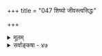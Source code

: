 +++
title = "047 शिष्यो जीवस्त्वसिद्धः"

+++
<details><summary>मूलम्</summary>

शिष्यो जीवस्त्वसिद्धः किमु तव यदि वा भ्रान्तिसिद्धो मितो वा नासिद्धायोपदेशो भ्रमविषयमितौ नोपदेशार्हताऽस्य ।  
भेदेनैक्येन वाऽन्त्यः कथमुपदिशतु ज्ञातभेदोऽप्यभेदं तादात्म्ये जागरूके सति किमुपदिशेत्स्वात्मने तद्विदे सः ॥ ४७ ॥
</details>

<details><summary>सर्वाङ्कषा - ४७</summary>

निर्विशेषाद्वैतवादे उपदेशानुपपत्तिः पूर्वमेव ( श्लो. 14 ) प्रतिपादिता । परन्तु तत्रैकात्म्यवादे शिष्यदृष्ट्या सा प्रतिपादिता । इदानीं तु 'तत्त्वमसि' इत्यादिमहावाक्यश्रवणप्रसक्त्या, **सर्वप्रकारेणापि** = उपदेशकदृष्ट्यापि उपदेशस्यानुपपत्तिः प्रदर्श्यते - शिष्य इत्यादिना । **तव** = ब्रह्मव्यतिरिक्तमिथ्यात्ववादिनः त्वन्मत इति यावत् । अथवा **तव** = ऐकात्म्यवादमुपदेष्टुः गुरोः तव तु **शिष्यः** = उपदेश्यः जीवः, किमु **असिद्धः** = न वर्तते ? उत वर्तते ? 'किम' इति 'किम्' इति समानार्थकम् । वर्तत इति पक्षेऽपि, यदि भ्रान्तिसिद्धो वा, उत मितः प्रमाणसिद्धो वा? भारतीयसंस्कृतौ गुरुशिष्यभावः सर्वसंमतः । ब्रह्मव्यतिरिक्तं सर्व मिथ्येति वादे, एकस्यैव आत्मनः वर्तमानत्वात्, कः ? कस्मै उपदिशति ? इति वक्तव्यम् । शिष्यः कश्चिन्नास्त्येवेति प्रथमपक्षे, **असिद्धाय** = अविद्यमानाय शिष्याय उपदेशः न संभवति । भ्रान्तिसिद्ध इति द्वितीयपक्षे – 'भ्रान्तिसिद्धः जीवः, न वास्तविकः' इति ज्ञानम् उपदेष्टुः गुरोः अस्ति, न वा? नास्तीति चेत्, **अस्य** = गुरोः उपदेशार्हता उपदेशकरणायार्हता **न** =न स्यात्, गुरोरज्ञानित्वात् । अस्ति चेत्, भ्रमविषयमितौ भ्रान्तिविषयस्य प्रमितौ जातायाम्, शिष्यः वस्तुतो नास्त्येवेति यथार्थज्ञाने जाते, **तदाप्यस्य** = गुरोः उपदेशार्हता **न** =न स्यादेव । एवं शिष्यस्य कल्पितत्वरूपद्वितीयपक्षेऽप्युपदेशानुपपत्तिः । तथा चोपदेश्योऽपि नास्ति, अत एवोपदेष्टापि नास्ति । **अन्त्यः** = तृतीयः कल्पः 'मितो वा?' इत्युक्तः किं भेदेन 



[[274]] 

भेदेनैक्येन वाऽन्त्यः कथमुपदिशतु ज्ञातभेदोऽप्यभेदं 

तादाम्ये जागरूके सति किमुपदिशेत् स्वात्मने तद्विदे सः ॥47॥ 

मितः ? उत **ऐक्येन** = अभेदेन मितः ? इति विकल्पः । ' अन्त्ये' इति पाठे तु, अन्त्ये कल्पे, किं भेदेन मितः ? उताभेदेन इति स्वरसोऽन्वयः । अनयोः **प्रथमपक्षे** = भेदेन मितः इति पक्षे, **ज्ञातभेदोऽपि** = स्वयं भेदमेव सत्यं जानन्नपि गुरुः शिष्याय परम् **अभेदम्** = अप्रामाणिकम् अभेदंम् कथम् उपदिशतु ? एवमुपदिशन् गुरुः द्रोह्येव स्यात् । 'अभेदेन मितः' इति द्वितीयपक्षे – **तादात्म्ये** = स्वस्य शिष्यस्य चैक्ये जागरूके सति तदानीं भासमाने सति **सः** = गुरुः **तद्विदे** = स्वस्यैक्यज्ञाने सति, शिष्यस्य स्वाभिन्नत्वात्, तस्याप्यैक्यज्ञानं जातमेवेति, एैक्यज्ञानवते **स्वात्मने** = स्वाभिन्नाय शिष्याय किम् **उपदिशेत्** = अज्ञानिने खलूपदेशः, न तु ज्ञानिने । अतश्चैकात्म्यवाद उपदेशानुपपत्तिर्दुष्परिहरैव ॥ 



अत्रायं सारसंग्रहः – निर्विशेषाद्वैतवादे सविशेषाद्वैतवादप्रतिकोटिभूते भगवद्भाष्यकारैः बह्व्योऽनुपपत्तयः प्रदर्शिताः । श्रीभाष्ये सप्तविधा वर्णिताः । गीताभाष्ये च उपदेशानुपपत्तिरेका प्रदर्शिता । सात्र समग्राह्याचार्यवर्यैः । इतरास्त्वग्रे तत्र तत्र भविष्यन्ति । निर्विशेषाद्वैतवादिनो हि ब्रह्मविवर्तवादिनः, ऐकात्म्यवादिनः, अहमर्थानात्मत्ववादिनः, मायावादिनः, जगन्मिथ्यावादिनः इत्यादिशब्दैः निर्दिश्यन्ते । ब्रह्मव्यतिरिक्तं सर्वं मिथ्येति ते वदन्ति । एतादृशज्ञानवानेव हि गुरुः, शिष्याय स्वेन सम्यग्ज्ञातं ब्रह्मव्यतिरिक्तमिथ्यात्वमुपदिशतीति वक्तव्यम् । अत्रैवं विकल्पाः समुन्मिषन्ति – ऐकात्म्यवादे एक एवात्मा परमार्थभूतः । द्वितीयस्तु आत्मा नास्त्येव । एवञ्च एक आत्मा गुरुः तत्त्वज्ञानी सिद्धः । द्वितीयः आत्मा शिष्यः वर्तते, न वा? इति विकल्पे, वर्तते इति पक्षे अपसिद्धान्तः स्पष्ट एव। नेति पक्षे द्वितीये, शिष्यस्यैवाभावे, कस्मै तत्त्वमुपदिशेद्गुरुः ? 

THE 

ननु यद्यप्यात्मा एक एव वर्तते । अथापि अविद्यारूपोपाधिवशादितर आत्मानः कल्पिताः वर्तन्त एव । तथा हि श्रुतिः - ' एक एव हि भूतात्मा भूते भूते व्यवस्थितः । एकधा बहुधा चैव दृश्यते जलचन्द्रवत् ॥' (ब.बि.5-12 ) इति । एतदवलम्बनेनैव प्रतिबिम्बजीववादः (श्लो. 15) प्रवृत्तः विवरण प्रस्थानमित्युच्यते । एवमेव 'घटसंवृतमाकाशं लीयमाने घटे तथा । घटो लीयेत चाकाशं तद्वज्जीवो नभोपमः ॥' (ब्र.बि.5-13) इत्येतदवलम्ब्य प्रवृत्तः अवच्छेदवादः भामतीप्रस्थानमित्युच्यते । एवञ्च पक्षद्वयेऽपि कल्पितस्य जीवस्य सत्त्वात्, संगच्छत उपदेश इति चेत् ; कल्पितत्त्वं नाम किम् ? भ्रान्तिकल्पितत्वम् वा, 'धाता यथापूर्वमकल्पयत्' ( तै. ना. 1-13) इत्यादाविव प्रमाणप्रतिपन्नत्वं वा? भ्रान्तिकल्पितत्वपक्षे, उपदेष्टा गुरुः शिष्यं भ्रान्तिकल्पितं जानाति, न वा? न जानाति यदि, अज्ञस्य तस्य कथमुपदेष्टृत्वम्? यदि जानाति, तदा वा कथमुपदेष्टृत्वम्? 'मदन्य आत्मा नास्ति केवलं प्रतिभासः' इति जानन् गुरुः, कथमुपदिशेत् तस्मै ? दर्पणे स्वप्रतिबिम्बं पश्यन् ‘इदं प्रतिभासमात्रम्' इति जानन् कश्चिद्विवेकी प्रतिबिम्बाय किं तत्त्वमुपदिशेत् ? बाधितानुवृत्तिस्तु अंग्रे (274) विमृश्यते । प्रमाणप्रतिपन्नत्वरूप- 

[[275]] 

 

कल्पितत्वपक्षे, किं स्वभिन्नत्वेन प्रतिपन्नः, उताभिन्नत्वेन ? आद्यपक्षे, प्रथममपसिद्धान्तः । जीवभेदस्यानङ्गीकारेण, तस्य प्रमाणप्रतिपन्नत्वानङ्गीकारात् । अस्त्येवास्माकमपि व्यावहारिकप्रमाणप्रमेयादिविभाग इति चेत्; मिथ्यात्वपर्यायस्य व्यावहारिकत्वस्याप्रयोजकत्वात् । यावद्ब्रह्मज्ञानमबाधितत्वाङ्गीकारान्न मिथ्यात्वपर्यायत्वं व्यावहारिकत्वस्येति चेत्, रज्जुसर्पादीनामपि यावद्वाधज्ञानमबाधितत्वात्, सत्यत्वप्रसङ्गः । इष्टमेव तत्; रज्जुसर्पादीनामपि प्रातिभासिकसत्यत्वाङ्गीकारादिति चेत्, तर्हि सत्यत्वम्, मिथ्यात्वं चेति द्वयमपि आपेक्षिकमित्युच्यताम् । तदपीष्टमेवास्माकमिति चेत्, तर्हि जगतः आपेक्षिकमिथ्यात्ववत्, आपेक्षिकसत्यत्वमप्यस्त्येवेति, तदप्युच्यताम् । इष्टमेवैतदपि । अथापि संसारे आसक्तिर्मा भवत्विति, तन्नोच्यत इति चेत्, आगतोऽसि समीचीनं पन्थानम् । सत्यपदार्थः तरतमभावापन्नः इत्यंशः भगवतो रामानुजस्यापि संमत एव . जन्माद्यधिकरणान्ते सत्यपदेन ब्रह्मणः जगद्वैलक्षण्यमुच्यत इत्यभिदधतः । ब्रह्मणि निरुपाधिकं सत्यत्वम्, जगति तु कालदेशाद्युपाधिकृतम् । ततश्च अबाधितत्वंम् सत्यपदप्रवृत्तिनिमित्तम् । तच्च देशकालस्वरूपापेक्षयां ब्रह्मव्यतिरिक्तस्यापि वर्तते । अतः सोपाधिकं सत्यत्वं ब्रह्मव्यतिरिक्तस्य । ब्रह्मणस्तु एतादृशसोपाधिकं सत्यत्वं न, किन्तु निरुपाधिकम् । एतद्दृष्ट्या रामानुजसिद्धान्तेऽपि जगत् असत्यम् । एतच्च ब्रह्मविलक्षणत्वरूपम्, न तु मिथ्यात्वरूपम् । एवञ्च भवद्दृष्ट्यापि व्यावहारिकस्य जगतः ब्रह्मज्ञानबाध्यत्वम्, तत्प्रयुक्तमिथ्यात्वं वा केवलं वार्तम्, ब्रह्मप्राप्तौ 'केन कं पश्येत्' इति त्रिपुटीलयाङ्गीकारात्, व्यर्थम् बाध्यबाधकभावः कस्य? ‘आस्थानिवृत्त्यर्थमवादि बौद्धैः ग्राहंगतास्तत्र कथंचिदन्ये' इति महदसंमतं मार्ग न गच्छेश्चेत्, रक्षितः स्वात्मा कथञ्चित् ॥ 

ननु भवत्सिद्धान्ते चिदचितोर्ब्रह्मशरीरत्वात्, लोके तादृशज्ञानस्य सामान्यजनानामसंभवेन, लोकव्यवहारस्सर्वोऽपि भ्रममूल एव वाच्यः । अतश्च व्यावहारिकी स्थितिरुभयोरपि समानैवेति को विशेष इति चेत्, न हि वस्तुनि विद्यमानं सर्वमप्येकेन प्रमाणेन क्रोडीकर्तुं शक्यम् । चक्षुरिन्द्रियं हि रूपादिग्रहणमात्रसमर्थम्, न तु स्पर्शादिग्रहणसमर्थम् । तावता चाक्षुषं ज्ञानमप्रमा भवेत्किम् ? भवन्मते तु सर्व भ्रम एवेत्युच्यते । 

S अकृत्स्नग्रहणमन्यत्, अन्यथाग्रहणमन्यत् । अकृत्स्नग्रहणं नाप्रमा, अन्यथाग्रहणं त्वप्रमैवेति न पक्षद्वयसाम्यम् ॥ 

। । 



वस्तुतस्तु – 'आस्थानिवृत्त्यर्थमवादि बौद्धैः' इति बौद्धोक्तक्षणिकत्वविज्ञानव्यतिरिक्तमिथ्यात्वसर्वशून्यवादा अपि राजसप्रकृतीनां जगत्यासक्तिनिवृत्त्यर्थमेवोपदिष्टा इति आरम्भकालिकी बौद्धानां वैज्ञानिकी स्थितिरित्यादिकं समये विमृश्यते विस्तरेण ॥ 

विज्ञानं तु विवेकाय भवेत्कार्याय नैव हि । धर्मादिनिर्णयार्थं वेत्येतदन्यत्र कथ्यते ॥ बहुग्रन्थैस्तु साध्योऽयं विचारः परमार्थतः । अत्राप्रसक्तस्तस्मात्तु प्रकृतं यत्तदुच्यते ॥ 

कालक्रमेण हेतुवादरतास्ते, वेदविद्वेषिणो यदाऽभवन् ; तदानीमेव, ते वादबाह्याः परिगणिताः। दशावतारान्तः परिगणितः बुद्धोऽपि निष्कासनीयः संवृत्तो वैदिकानाम् । एवम् अनन्तरकालिका बौद्धा यदा पाषण्डिनो जाताः, तदा उद्योतकरभट्टकुमारिलमण्डनमिश्रशङ्करोदयनरामानुजप्रभृतिभिः वेद- 

वैदिकैः। 

 

[[276]] 

[निवर्तकानुपपत्तिः ] 

[[118]]. नैवालं भ्रान्तिबाधे परमपि तदिदं तत्त्वमस्यादिवाक्यं 

भ्रान्तोक्तिर्यद्वदादौ श्रुतिकृतनिखिलभ्रान्तिमूलत्वबोधात् । 

बाह्यनिरसनपूर्वकं पुनर्वैदिकमार्गः प्रतिष्ठापितः । तदात्वे च शून्यवादादवरोहणक्रमेण क्रमशः विशुद्धः ब्रह्मवादः जगत्सत्यतावादश्च लोकहिताय प्रतिष्ठापितः। अथापि, 'ग्राहं गतास्तत्र कथञ्चिदन्ये' इत्युक्तक्रमेण पूर्ववासनापीडिताः केचन, केवलं हेतुवादमवलम्बमानाः, पुनरारोहणक्रमेण शून्यवादमेव प्रतितिष्ठासवोऽभवन्, परिणामपरम्परामविगणयन्तः । केवलतर्कस्यायं परिणाम : 'यथा यथार्थाश्चिन्त्यन्ते विशीर्यन्ते तथा तथा ' इति । ततश्च 'प्रतिष्ठितेऽस्मिन् परिणामवादे, स्वयं समायाति विवर्तवाद : ' (सं.शा.) इति यदि ससन्तोष निरीक्ष्यते, तर्हि 'प्रतिष्ठितेऽस्मिंश्च विवर्तवादे, स्वयं समायाति च शून्यवादः' इत्यपि पठनीयं भवेत् । तदेतत्सर्वं क्रमशः, यथायोगम्, यथाबलम्, यथादैवञ्च प्रतिदर्शयिष्यते यथावकाशम् ॥ 

एवं च दूषणानि तु हैतुकवेदान्तिदृष्ट्या ज्ञेयानि । स्वभिन्नप्रमाणप्रतिपन्नत्वपक्षे अपसिद्धान्तेन साकं गुरोः द्रोहित्वदोषोऽपि दुर्वारः स्यात् । स्वयं भिन्नतयैव जानन्नपि शिष्याय परमभेदमुपदिशन् स गुरुः कथं विश्वसनीयस्स्यात् । अभिन्नत्वेन प्रतिपन्नत्वरूपद्वितीयपक्षे, स्वाभिन्नं शिष्यं जानन्, कथं तमज्ञं जानीयात् ? स्वाभिन्नत्वात् ज्ञानिनं तं प्रति पुनरभेदं कथमुपदिशेत् ? अतो ऐकात्म्यवादगर्भे ब्रह्मव्यतिरिक्तमिथ्यात्वपक्षे उपदेशानुपपत्तिर्दुष्परिहरा ॥ 

एतद्दोषपरिजिहीर्षयैव मण्डनमिश्रादिभिर्जीवाज्ञानवादो मण्डितः । 'इन्द्रो मायाभिः ' (बृ.4-5-19) इति बहुवचनश्रवणात्, जीवनानात्वसिद्ध्या सर्व आक्षेपाः परिह्रियन्त इति । परन्त्वन्योन्याश्रयादिभिः जीवाज्ञानवादो विस्तरेण परिशीलितस्तत्रैव द्रष्टव्यः ॥ 

ननु किमेवमुच्यते ? 'ब्रह्म सत्यं जगन्मिथ्या जीवो ब्रह्मैव नापरः' इति वदन्नाचार्यः किमज्ञानी? बिभीहि मोद्विजस्व वृथा ब्रह्मन् ! महतामाचार्याणां वचनानि तावत्सुगमार्थानि मन्यते भवान्? एकैकमपि तत्रस्थं पदं कियद्गम्भीरमिति प्रायः बहवो न जानन्त्येव । विशेषतः मिथ्यापदस्य निष्कृष्टोऽर्थः दुरवगमस्सर्वथा । तथ्यमिथ्याऋतसत्यानृतासत्यादिपदानामसङ्कीर्णोऽर्थः, तस्य व्याप्तिरित्यादिकं प्रायोऽर्वाचीनानां दुरवगमं संवृत्तम्। एतन्मूलका एवं बहवो वादास्समुदजृम्भन्त । आचार्याणामाशयविरुद्धा अपि पक्षाः कालान्तरे शुष्कपण्डितैः पूर्ववासनया परस्परविरुद्धाः अवर्णिषत । तदेतत्समनन्तरसरे विशदीभविष्यति ॥ 

कदा कस्मिन् प्रकरणे कस्मै प्रोक्तं कुतः वा । इत्याद्यमखिलं ज्ञात्वा भावो ज्ञेयो विवेकिभिः ॥ तात्पर्यमेव प्राणः स्याद्वाक्यानामिति संमतम् । एतत्सर्वं विस्तरशः प्रदश्येताग्रिमे सरे ॥ ४७ ॥
</details>
